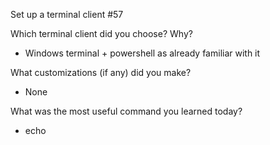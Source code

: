 Set up a terminal client #57

Which terminal client did you choose? Why?
- Windows terminal + powershell as already familiar with it

What customizations (if any) did you make?
- None

What was the most useful command you learned today?
- echo